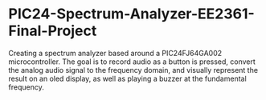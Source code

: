 # PIC24-Spectrum-Analyzer-EE2361-Final-Project
Creating a spectrum analyzer based around a PIC24FJ64GA002 microcontroller. The goal is to record audio as a button is pressed, convert the analog audio signal to the frequency domain, and visually represent the result on an oled display, as well as playing a buzzer at the fundamental frequency.
